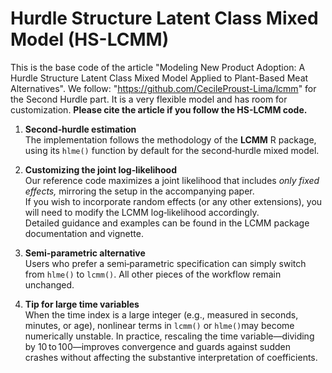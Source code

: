 # Hurdle Structure Latent Class Mixed Model (HS-LCMM)
This is the base code of the article "Modeling New Product Adoption: A Hurdle Structure Latent Class Mixed Model Applied to Plant-Based Meat Alternatives". We follow: "https://github.com/CecileProust-Lima/lcmm" for the Second Hurdle part. It is a very flexible model and has room for customization. **Please cite the article if you follow the HS-LCMM code.** 
   
1. **Second‑hurdle estimation**  
   The implementation follows the methodology of the **LCMM** R package, using its `hlme()` function by default for the second‑hurdle mixed model.

2. **Customizing the joint log‑likelihood**  
   Our reference code maximizes a joint likelihood that includes *only fixed effects,* mirroring the setup in the accompanying paper.  
   If you wish to incorporate random effects (or any other extensions), you will need to modify the LCMM log‑likelihood accordingly.  
   Detailed guidance and examples can be found in the LCMM package documentation and vignette.

3. **Semi‑parametric alternative**  
   Users who prefer a semi‑parametric specification can simply switch from `hlme()` to `lcmm()`. All other pieces of the workflow remain unchanged.

4. **Tip for large time variables**  
   When the time index is a large integer (e.g., measured in seconds, minutes, or age), nonlinear terms in `lcmm()` or `hlme()`may become numerically unstable. In practice, rescaling the time variable—dividing by 10 to 100—improves convergence and guards against sudden crashes without affecting the substantive interpretation of coefficients. 
